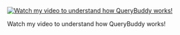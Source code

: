 
[![Watch my video to understand how QueryBuddy works!](https://img.youtube.com/vi/TnIAl9ICmtk/0.jpg)](https://www.youtube.com/watch?v=TnIAl9ICmtk)

Watch my video to understand how QueryBuddy works!
